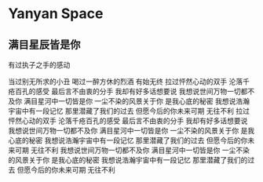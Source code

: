 # Yanyan Space
## 满目星辰皆是你

有过执子之手的感动

当过别无所求的小丑
喝过一醉方休的烈酒
有始无终
拉过怦然心动的双手
沦落千疮百孔的感受
最后言不由衷的分手
我却有好多话想要说
我想说世间万物一切都不及你
满目星河中一切皆是你
一尘不染的风景关于你
是我心底的秘密
我想说浩瀚宇宙中有一段记忆
那里潜藏了我们的过去
但愿今后的你未来可期
无往不利
拉过怦然心动的双手
沦落千疮百孔的感受
最后言不由衷的分手
我却有好多话想要说
我想说世间万物一切都不及你
满目星河中一切皆是你
一尘不染的风景关于你
是我心底的秘密
我想说浩瀚宇宙中有一段记忆
那里潜藏了我们的过去
但愿今后的你未来可期
无往不利
我想说世间万物一切都不及你
满目星河中一切皆是你
一尘不染的风景关于你
是我心底的秘密
我想说浩瀚宇宙中有一段记忆
那里潜藏了我们的过去
但愿今后的你未来可期
无往不利
